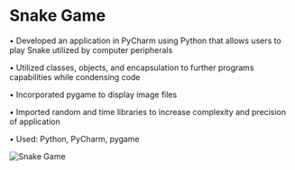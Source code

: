 # Snake Game

•	Developed an application in PyCharm using Python that allows users to play Snake utilized by computer peripherals

•	Utilized classes, objects, and encapsulation to further programs capabilities while condensing code

•	Incorporated pygame to display image files

•	Imported random and time libraries to increase complexity and precision of application

•	Used: Python, PyCharm, pygame

![Snake Game](https://user-images.githubusercontent.com/93220832/157380781-045eda71-bfc0-4c44-9c8d-e21479296023.jpg)
